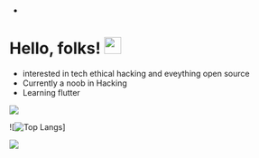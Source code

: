 -
# Hello, folks! <img src="https://cliply.co/clip/waving-hand-3d/" width="30px">
- interested in tech ethical hacking and eveything open source
- Currently a noob in Hacking 
- Learning flutter

![](https://github-readme-stats.vercel.app/api?username=chaudharyjatin115&show_icons=true&theme=radical)

![![Top Langs](https://github-readme-stats.vercel.app/api/top-langs/?username=chaudharyjatin115&layout=compact)]

![](https://img.shields.io/badge/<Tech>-<Flutter>-informational?style=flat&logo=<LOGO_NAME>&logoColor=white&color=2bbc8a)

